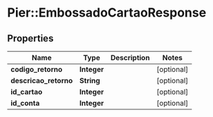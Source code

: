 # Pier::EmbossadoCartaoResponse

## Properties
Name | Type | Description | Notes
------------ | ------------- | ------------- | -------------
**codigo_retorno** | **Integer** |  | [optional] 
**descricao_retorno** | **String** |  | [optional] 
**id_cartao** | **Integer** |  | [optional] 
**id_conta** | **Integer** |  | [optional] 



